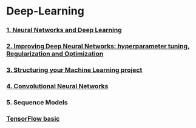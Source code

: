 # Deep-Learning
### [1. Neural Networks and Deep Learning](COURSE%201.%20Neural%20Networks%20and%20Deep%20Learning)
### [2. Improving Deep Neural Networks: hyperparameter tuning, Regularization and Optimization](COURSE%202.%20Improving%20Deep%20Neural%20Networks)
### [3. Structuring your Machine Learning project](COURSE%203.%20Structuring%20your%20Machine%20Learning%20project)
### [4. Convolutional Neural Networks](COURSE%204.%20Convolutional%20Neural%20Networks) 
### 5. Sequence Models

### [TensorFlow basic](TensorFlow)
